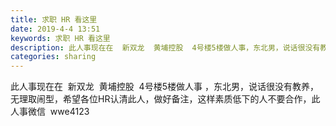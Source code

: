 ```yaml
---
title: 求职 HR 看这里
date: 2019-4-4 13:51
keywords: 求职 HR 看这里
description: 此人事现在在  新双龙  黄埔控股  4号楼5楼做人事，东北男，说话很没有教养，无理取闹型，希望各位HR认清此人，做好备注，这样素质低下的人不要合作，此人事微信  wwe4123
categories: sharing
---
```

<td class="t_f" id="postmessage_3392304">

此人事现在在  新双龙  黄埔控股  4号楼5楼做人事 ，东北男，说话很没有教养，无理取闹型，希望各位HR认清此人，做好备注，这样素质低下的人不要合作，此人事微信  wwe4123<br/>
<br/>
</td>
